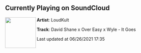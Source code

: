## Currently Playing on SoundCloud

[<img align="left" width="100" src="https://i1.sndcdn.com/artworks-ppjad5nkbQTmi4ys-2a2bww-t500x500.jpg">](https://soundcloud.com/loudkult/david-shane-x-over-easy-x-wyle-it-goes)

**Artist**: LoudKult 

**Track**: David Shane x Over Easy x Wyle - It Goes

Last updated at 06/26/2021 17:35
